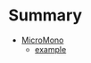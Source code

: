 # Summary

* [MicroMono](README.md)
   * [example](README.md#two_components_service_define_a_service)

